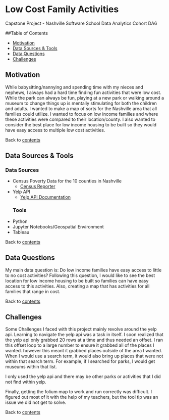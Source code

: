 # Low Cost Family Activities
Capstone Project - Nashville Software School Data Analytics Cohort DA6

##Table of Contents
* [Motivation](#Motivation)
* [Data Sources & Tools](#Data-Sources-&-Tools)
* [Data Questions](#Data-Questions)
* [Challenges](#Challenges)

## Motivation
While babysitting/nannying and spending time with my nieces and nephews, I always had a hard time finding fun activities that were low cost. While the park can always be fun, playing at a new park or walking around a museum to change things up is mentally stimulating for both the children and adults. I wanted to make a map of sorts for the Nashville area that all families could utilize. I wanted to focus on low income families and where these activities were compared to their location/county. I also wanted to consider the best place for low income housing to be built so they would have easy access to multiple low cost activities.

Back to [contents](#Contents)

## Data Sources & Tools
### Data Sources
* Census Poverty Data for the 10 counties in Nashville
    * [Census Reporter](https://censusreporter.org/data/table/?table=B17026&geo_ids=05000US47189,05000US47021,05000US47037,05000US47043,05000US47119,05000US47125,05000US47147,05000US47149,05000US47165,05000US47187&primary_geo_id=05000US47189 )
* Yelp API
    * [Yelp API Documentation](https://www.yelp.com/developers/documentation/v3/get_started)
    ### Tools
* Python
* Jupyter Notebooks/Geospatial Environment
* Tableau

Back to [contents](#Contents)

## Data Questions
My main data question is: Do low income families have easy access to little to no cost activities?
Following this question, I would like to see the best location for low income housing to be built so families can have easy access to this activities. Also, creating a map that has activities for all families that range in cost.

Back to [contents](#Contents)

## Challenges
Some Challenges I faced with this project mainly revolve around the yelp api. Learning to navigate the yelp api was a task in itself. I soon realized that the yelp api only grabbed 20 rows at a time and thus needed an offset. I ran this offset loop to a large number to ensure it grabbed all of the places I wanted. however this meant it grabbed places outside of the area I wanted. When I would use a search term, it would also bring up places that were not within that search term. For example, if I searched for parks, I would get museums within that list.

I only used the yelp api and there may be other parks or activities that I did not find within yelp.

Finally, getting the folium map to work and run correctly was difficult. I figured out most of it with the help of my teachers, but the tool tip was an issue we did not get to solve.

Back to [contents](#Contents)
